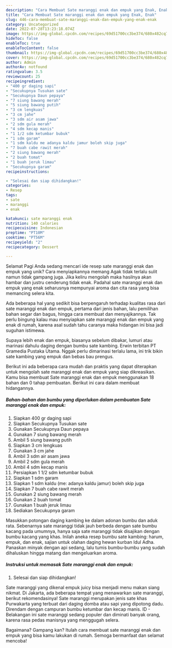 ```yaml
---
description: "Cara Membuat Sate maranggi enak dan empuk yang Enak, Enak"
title: "Cara Membuat Sate maranggi enak dan empuk yang Enak, Enak"
slug: 446-cara-membuat-sate-maranggi-enak-dan-empuk-yang-enak-enak
category: Uncategorized
date: 2022-07-28T13:23:18.074Z
image: https://img-global.cpcdn.com/recipes/69d51700cc3be374/680x482cq70/sate-maranggi-enak-dan-empuk-foto-resep-utama.jpg
hideToc: false
enableToc: true
enableTocContent: false
thumbnail: https://img-global.cpcdn.com/recipes/69d51700cc3be374/680x482cq70/sate-maranggi-enak-dan-empuk-foto-resep-utama.jpg
cover: https://img-global.cpcdn.com/recipes/69d51700cc3be374/680x482cq70/sate-maranggi-enak-dan-empuk-foto-resep-utama.jpg
author: Admin
authorAv: notfound
ratingvalue: 3.5
reviewcount: 25
recipeingredient:
- "400 gr daging sapi"
- "Secukupnya Tusukan sate"
- "Secukupnya Daun pepaya"
- "7 siung bawang merah"
- "5 siung bawang putih"
- "3 cm lengkuas"
- "3 cm jahe"
- "3 sdm air asam jawa"
- "2 sdm gula merah"
- "4 sdm kecap manis"
- "1 1/2 sdm ketumbar bubuk"
- "1 sdm garam"
- "1 sdm kaldu me adanya kaldu jamur boleh skip juga"
- "7 buah cabe rawit merah"
- "2 siung bawang merah"
- "2 buah tomat"
- "1 buah jeruk limau"
- "Secukupnya garam"
recipeinstructions:

- "Selesai dan siap dihidangkan!"
categories:
- Resep
tags:
- sate
- maranggi
- enak

katakunci: sate maranggi enak 
nutrition: 140 calories
recipecuisine: Indonesian
preptime: "PT10M"
cooktime: "PT56M"
recipeyield: "2"
recipecategory: Dessert

---
```



Selamat Pagi Anda sedang mencari ide resep sate maranggi enak dan empuk yang unik? Cara menyiapkannya memang Agak tidak terlalu sulit namun tidak gampang juga. Jika keliru mengolah maka hasilnya akan hambar dan justru cenderung tidak enak. Padahal sate maranggi enak dan empuk yang enak seharusnya mempunyai aroma dan cita rasa yang bisa memancing selera kita.


Ada beberapa hal yang sedikit bisa berpengaruh terhadap kualitas rasa dari sate maranggi enak dan empuk, pertama dari jenis bahan, lalu pemilihan bahan segar dan bagus, hingga cara membuat dan menyajikannya. Tak perlu bingung kalau mau menyiapkan sate maranggi enak dan empuk yang enak di rumah, karena asal sudah tahu caranya maka hidangan ini bisa jadi suguhan istimewa.

Supaya lebih enak dan empuk, biasanya sebelum dibakar, lumuri atau marinasi dahulu daging dengan bumbu sate kambing. Erwin terbitan PT Gramedia Pustaka Utama. Nggak perlu dimarinasi terlalu lama, ini trik bikin sate kambing yang empuk dan bebas bau prengus.


Berikut ini ada beberapa cara mudah dan praktis yang dapat diterapkan untuk mengolah sate maranggi enak dan empuk yang siap dikreasikan. Kamu bisa membuat Sate maranggi enak dan empuk menggunakan 18 bahan dan 0 tahap pembuatan. Berikut ini cara dalam membuat hidangannya.

<!--inarticleads1-->

##### Bahan-bahan dan bumbu yang diperlukan dalam pembuatan Sate maranggi enak dan empuk:

1. Siapkan 400 gr daging sapi
1. Siapkan Secukupnya Tusukan sate
1. Gunakan Secukupnya Daun pepaya
1. Gunakan 7 siung bawang merah
1. Ambil 5 siung bawang putih
1. Siapkan 3 cm lengkuas
1. Gunakan 3 cm jahe
1. Ambil 3 sdm air asam jawa
1. Ambil 2 sdm gula merah
1. Ambil 4 sdm kecap manis
1. Persiapkan 1 1/2 sdm ketumbar bubuk
1. Siapkan 1 sdm garam
1. Siapkan 1 sdm kaldu (me: adanya kaldu jamur) boleh skip juga
1. Siapkan 7 buah cabe rawit merah
1. Gunakan 2 siung bawang merah
1. Gunakan 2 buah tomat
1. Gunakan 1 buah jeruk limau
1. Sediakan Secukupnya garam


Masukkan potongan daging kambing ke dalam adonan bumbu dan aduk rata. Sebenarnya sate maranggi tidak jauh berbeda dengan sate bumbu kacang pada umumnya, hanya saja sate maranggi tidak disajikan dengan bumbu kacang yang khas. Inilah aneka resep bumbu sate kambing: harum, empuk, dan enak, sajian untuk olahan daging hewan kurban Idul Adha. Panaskan minyak dengan api sedang, lalu tumis bumbu-bumbu yang sudah dihaluskan hingga matang dan mengeluarkan aroma. 

<!--inarticleads2-->

##### Instruksi untuk memasak Sate maranggi enak dan empuk:


1. Selesai dan siap dihidangkan!

Sate maranggi yang dikenal empuk juicy bisa menjadi menu makan siang nikmat. Di Jakarta, ada beberapa tempat yang menawarkan sate maranggi, berikut rekomendasinya! Sate maranggi merupakan jenis sate khas Purwakarta yang terbuat dari daging domba atau sapi yang dipotong dadu. Direndam dengan campuran bumbu ketumbar dan kecap manis. ID - Belakangan ini sate maranggi sedang populer dan diminati banyak orang, karena rasa pedas manisnya yang menggugah selera. 

Bagaimana? Gampang kan? Itulah cara membuat sate maranggi enak dan empuk yang bisa kamu lakukan di rumah. Semoga bermanfaat dan selamat mencoba!
